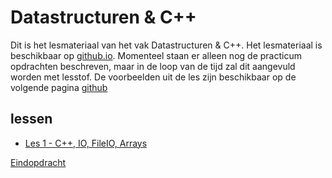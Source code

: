 # Datastructuren & C++
Dit is het lesmateriaal van het vak Datastructuren & C++. Het lesmateriaal is beschikbaar op  [github.io](https://avansti.github.io/TMTI-DATC-Lesmateriaal/). Momenteel staan er alleen nog de practicum opdrachten beschreven, maar in de loop van de tijd zal dit aangevuld worden met lesstof. De voorbeelden uit de les zijn beschikbaar op de volgende pagina [github](https://github.com/AvansTi/TMTI-DATC-Voorbeelden)

## lessen

- [Les 1 - C++, IO, FileIO, Arrays](week1)

[Eindopdracht](Eindopdracht)
